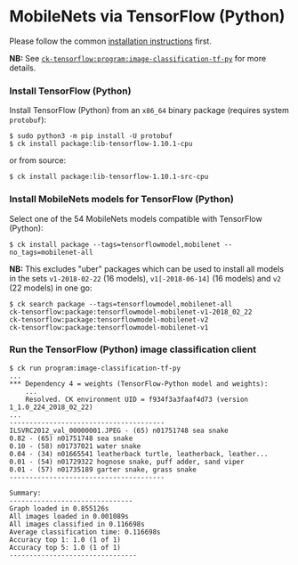 # MobileNets via TensorFlow (Python)

Please follow the common [installation instructions](../README.md#installation) first.

**NB:** See [`ck-tensorflow:program:image-classification-tf-py`](https://github.com/ctuning/ck-tensorflow/tree/master/program/image-classification-tf-py) for more details.

### Install TensorFlow (Python)

Install TensorFlow (Python) from an `x86_64` binary package (requires system `protobuf`):
```
$ sudo python3 -m pip install -U protobuf
$ ck install package:lib-tensorflow-1.10.1-cpu
```
or from source:
```
$ ck install package:lib-tensorflow-1.10.1-src-cpu
```

### Install MobileNets models for TensorFlow (Python)

Select one of the 54 MobileNets models compatible with TensorFlow (Python):
```
$ ck install package --tags=tensorflowmodel,mobilenet --no_tags=mobilenet-all
```

**NB:** This excludes "uber" packages which can be used to install all models in the sets `v1-2018-02-22` (16 models), `v1[-2018-06-14]` (16 models) and `v2` (22 models) in one go:
```
$ ck search package --tags=tensorflowmodel,mobilenet-all
ck-tensorflow:package:tensorflowmodel-mobilenet-v1-2018_02_22
ck-tensorflow:package:tensorflowmodel-mobilenet-v2
ck-tensorflow:package:tensorflowmodel-mobilenet-v1
```

### Run the TensorFlow (Python) image classification client
```
$ ck run program:image-classification-tf-py
...
*** Dependency 4 = weights (TensorFlow-Python model and weights):
    ...
    Resolved. CK environment UID = f934f3a3faaf4d73 (version 1_1.0_224_2018_02_22)
...
---------------------------------------
ILSVRC2012_val_00000001.JPEG - (65) n01751748 sea snake
0.82 - (65) n01751748 sea snake                                                                        
0.10 - (58) n01737021 water snake     
0.04 - (34) n01665541 leatherback turtle, leatherback, leather...
0.01 - (54) n01729322 hognose snake, puff adder, sand viper
0.01 - (57) n01735189 garter snake, grass snake
---------------------------------------
                                   
Summary:                             
-------------------------------    
Graph loaded in 0.855126s           
All images loaded in 0.001089s                   
All images classified in 0.116698s
Average classification time: 0.116698s
Accuracy top 1: 1.0 (1 of 1)                     
Accuracy top 5: 1.0 (1 of 1)                 
-------------------------------- 
```
